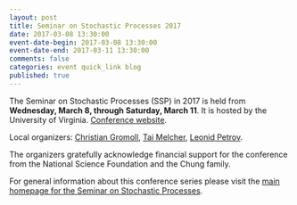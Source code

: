 ```yaml
---
layout: post
title: Seminar on Stochastic Processes 2017
date: 2017-03-08 13:30:00
event-date-begin: 2017-03-08 13:30:00
event-date-end: 2017-03-11 13:30:00
comments: false
categories: event quick_link blog
published: true
---
```


The Seminar on Stochastic Processes (SSP) in 2017 is held from **Wednesday, March 8, through Saturday, March 11**.
It is hosted by the University of Virginia. [Conference website](http://faculty.virginia.edu/ssp17/).

<!--more-->

Local organizers: [Christian Gromoll](http://faculty.virginia.edu/gromoll/), [Tai Melcher](http://faculty.virginia.edu/melcher/), [Leonid Petrov](http://lpetrov.cc).

The organizers gratefully acknowledge financial support for the conference from the National Science Foundation and the Chung family.

For general information about this conference series
please visit the
<a href="http://depts.washington.edu/ssproc/index.php">main homepage for the Seminar on Stochastic Processes</a>.
